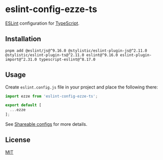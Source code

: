# eslint-config-ezze-ts

[ESLint](http://eslint.org/) configuration for [TypeScript](https://www.typescriptlang.org/).

## Installation

```
pnpm add @eslint/js@^9.16.0 @stylistic/eslint-plugin-js@^2.11.0 @stylistic/eslint-plugin-ts@^2.11.0 eslint@^9.16.0 eslint-plugin-import@^2.31.0 typescript-eslint@^8.17.0
```

## Usage

Create `eslint.config.js` file in your project and place the following there:

```typescript
import ezze from 'eslint-config-ezze-ts';

export default [
  ...ezze
];
```
    
See [Shareable configs](https://eslint.org/docs/latest/extend/shareable-configs) for more details.

## License

[MIT](LICENSE.md)
